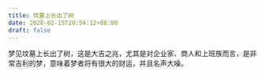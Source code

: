```yaml
---
title: 坟墓上长出了树
date: 2020-02-15T20:54:12+08:00
draft: false
---
```


梦见坟墓上长出了树，这是大吉之兆，尤其是对企业家、商人和上班族而言，是非常吉利的梦，意味着梦者将有很大的财运，并且名声大噪。
